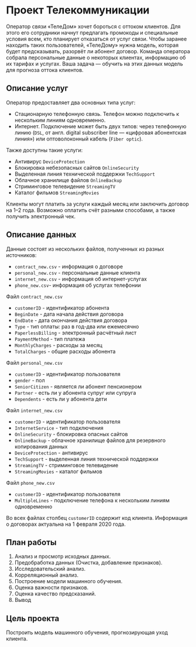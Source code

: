 # Проект Телекоммуникации

Оператор связи «ТелеДом» хочет бороться с оттоком клиентов. Для этого его сотрудники начнут предлагать промокоды и специальные условия всем, кто планирует отказаться от услуг связи. Чтобы заранее находить таких пользователей, «ТелеДому» нужна модель, которая будет предсказывать, разорвёт ли абонент договор. Команда оператора собрала персональные данные о некоторых клиентах, информацию об их тарифах и услугах. Ваша задача — обучить на этих данных модель для прогноза оттока клиентов.

## Описание услуг

Оператор предоставляет два основных типа услуг:

- Стационарную телефонную связь. Телефон можно подключить к нескольким линиям одновременно.
- Интернет. Подключение может быть двух типов: через телефонную линию (`DSL`, от англ. digital subscriber line — «цифровая абонентская линия») или оптоволоконный кабель (`Fiber optic`).

Также доступны такие услуги:

- Антивирус `DeviceProtection`
- Блокировка небезопасных сайтов `OnlineSecurity`
- Выделенная линия технической поддержки `TechSupport`
- Облачное хранилище файлов `OnlineBackup`
- Стриминговое телевидение `StreamingTV`
- Каталог фильмов `StreamingMovies`

Клиенты могут платить за услуги каждый месяц или заключить договор на 1–2 года. Возможно оплатить счёт разными способами, а также получить электронный чек.

## Описание данных

Данные состоят из нескольких файлов, полученных из разных источников:

- `contract_new.csv` - информация о договоре
- `personal_new.csv` - персональные данные клиента
- `internet_new.csv` - информация об интернет-услугах
- `phone_new.csv`- информация об услугах телефонии

Файл `contract_new.csv`

- `customerID` - идентификатор абонента
- `BeginDate` - дата начала действия договора
- `EndDate` - дата окончания действия договора
- `Type` - тип оплаты: раз в год-два или ежемесячно
- `PaperlessBilling` - электронный расчётный лист
- `PaymentMethod` - тип платежа
- `MonthlyCharges` - расходы за месяц
- `TotalCharges` - общие расходы абонента

Файл `personal_new.csv`

- `customerID` - идентификатор пользователя
- `gender` - пол
- `SeniorCitizen` - является ли абонент пенсионером
- `Partner` - есть ли у абонента супруг или супруга
- `Dependents` - есть ли у абонента дети

Файл `internet_new.csv`

- `customerID` - идентификатор пользователя
- `InternetService` - тип подключения
- `OnlineSecurity` - блокировка опасных сайтов
- `OnlineBackup` - облачное хранилище файлов для резервного копирования данных
- `DeviceProtection` - антивирус
- `TechSupport` - выделенная линия технической поддержки
- `StreamingTV` - стриминговое телевидение
- `StreamingMovies` - каталог фильмов

Файл `phone_new.csv`

- `customerID` - идентификатор пользователя
- `MultipleLines` - подключение телефона к нескольким линиям одновременно

Во всех файлах столбец `customerID` содержит код клиента. Информация о договорах актуальна на 1 февраля 2020 года.

## План работы

1. Анализ и просмотр исходных данных.
2. Предобработка данных (Очистка, добавление признаков).
3. Исследовательский анализ.
4. Корреляционный анализ.
5. Построение модели машинного обучения.
6. Оценка важности признаков.
7. Оценка качество предсказаний.
8. Вывод

## Цель проекта

Построить модель машинного обучения, прогнозирующая уход клиента.